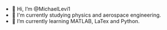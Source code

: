 - 👋 Hi, I’m @MichaelLevi1
- 👀 I'm currently studying physics and aerospace engineering.
- 🌱 I’m currently learning MATLAB, LaTex and Python.

<!---
MichaelLevi1/MichaelLevi1 is a ✨ special ✨ repository because its `README.md` (this file) appears on your GitHub profile.
You can click the Preview link to take a look at your changes.
--->

